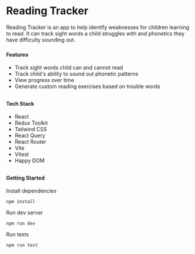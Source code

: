 
# Reading Tracker
Reading Tracker is an app to help identify weaknesses for children learning to read. 
It can track sight words a child struggles with and phonetics they have difficulty sounding out.

###
#### Features

 - Track sight words child can and cannot read
 - Track child's ability to sound out phonetic patterns
 - View progress over time
 - Generate custom reading exercises based on trouble words


##

#### Tech Stack
 - React
- Redux Toolkit
- Tailwind CSS
- React Query
- React Router
- Vite
- Vitest
- Happy DOM

##
#### Getting Started

Install dependencies
```
npm install
```

Run dev server
```
npm run dev
```

Run tests
```
npm run test
```


